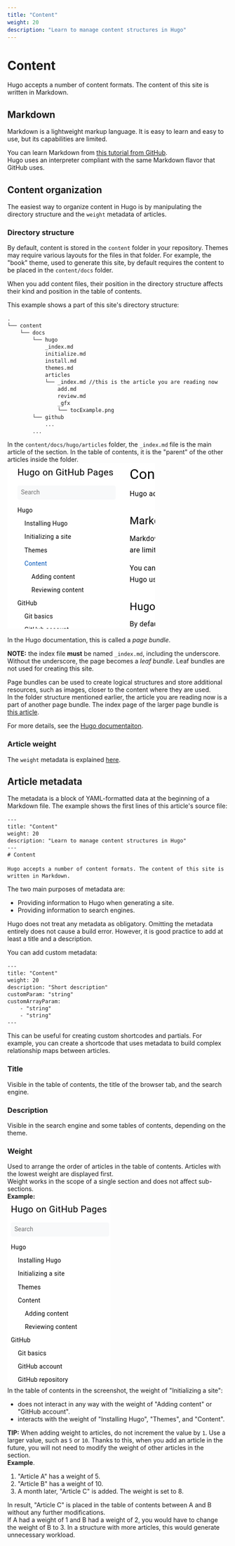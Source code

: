 ```yaml
---
title: "Content"
weight: 20
description: "Learn to manage content structures in Hugo"
---
```

# Content

Hugo accepts a number of content formats. The content of this site is written in Markdown.

## Markdown
Markdown is a lightweight markup language. It is easy to learn and easy to use, but its capabilities are limited.

You can learn Markdown from [this tutorial from GitHub](https://guides.github.com/features/mastering-markdown/).  
Hugo uses an interpreter compliant with the same Markdown flavor that GitHub uses.

## Content organization
The easiest way to organize content in Hugo is by manipulating the directory structure and the `weight` metadata of articles.
### Directory structure
By default, content is stored in the `content` folder in your repository. Themes may require various layouts for the files in that folder. For example, the "book" theme, used to generate this site, by default requires the content to be placed in the `content/docs` folder.

When you add content files, their position in the directory structure affects their kind and position in the table of contents.

This example shows a part of this site's directory structure:
```
.
└── content
    └── docs
        └── hugo
            _index.md
            initialize.md
            install.md
            themes.md
            articles
            └── _index.md //this is the article you are reading now
                add.md
                review.md
                _gfx
                └── tocExample.png
        └── github
            ...
        ...
```

In the `content/docs/hugo/articles` folder, the `_index.md` file is the main article of the section. In the table of contents, it is the "parent" of the other articles inside the folder.  
![A part of the table contents, showing "Content" as the parent of two other articles](_gfx/tocExample.png)  

In the Hugo documentation, this is called a *page bundle*.  

**NOTE:** the index file **must** be named `_index.md`, including the underscore. Without the underscore, the page becomes a *leaf bundle*. Leaf bundles are not used for creating this site.

Page bundles can be used to create logical structures and store additional resources, such as images, closer to the content where they are used.  
In the folder structure mentioned earlier, the article you are reading now is a part of another page bundle. The index page of the larger page bundle is [this article](/docs/hugo).

For more details, see the [Hugo documentaiton](https://gohugo.io/content-management/organization/).

### Article weight
The `weight` metadata is explained [here](#weight).

## Article metadata
The metadata is a block of YAML-formatted data at the beginning of a Markdown file. The example shows the first lines of this article's source file:
```
---
title: "Content"
weight: 20
description: "Learn to manage content structures in Hugo"
---
# Content

Hugo accepts a number of content formats. The content of this site is written in Markdown.
```

The two main purposes of metadata are:
- Providing information to Hugo when generating a site.
- Providing information to search engines.

Hugo does not treat any metadata as obligatory. Omitting the metadata entirely does not cause a build error. However, it is good practice to add at least a title and a description.

You can add custom metadata:
```
---
title: "Content"
weight: 20
description: "Short description"
customParam: "string"
customArrayParam:
    - "string"
    - "string"
---
```
This can be useful for creating custom shortcodes and partials. For example, you can create a shortcode that uses metadata to build complex relationship maps between articles.

### Title
Visible in the table of contents, the title of the browser tab, and the search engine.
### Description
Visible in the search engine and some tables of contents, depending on the theme.
### Weight
Used to arrange the order of articles in the table of contents. Articles with the lowest weight are displayed first.  
Weight works in the scope of a single section and does not affect sub-sections.  
**Example:**  
![A fragment of a table of contents](_gfx/weightExample.png)  
In the table of contents in the screenshot, the weight of "Initializing a site":
- does not interact in any way with the weight of "Adding content" or "GitHub account". 
- interacts with the weight of "Installing Hugo", "Themes", and "Content".

**TIP:** When adding weight to articles, do not increment the value by `1`. Use a larger value, such as `5` or `10`. Thanks to this, when you add an article in the future, you will not need to modify the weight of other articles in the section.  
**Example**.
1. "Article A" has a weight of 5.
2. "Article B" has a weight of 10.
3. A month later, "Article C" is added. The weight is set to 8.

In result, "Article C" is placed in the table of contents between A and B without any further modifications.  
If A had a weight of 1 and B had a weight of 2, you would have to change the weight of B to 3. In a structure with more articles, this would generate unnecessary workload.
